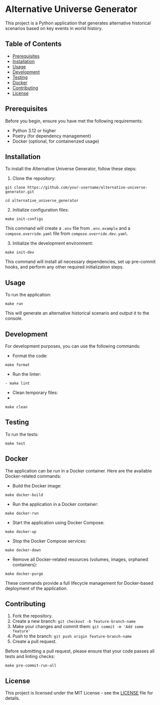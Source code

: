 # Alternative Universe Generator

This project is a Python application that generates alternative historical scenarios based on key events in world history.

## Table of Contents

- [Prerequisites](#prerequisites)
- [Installation](#installation)
- [Usage](#usage)
- [Development](#development)
- [Testing](#testing)
- [Docker](#docker)
- [Contributing](#contributing)
- [License](#license)

## Prerequisites

Before you begin, ensure you have met the following requirements:

- Python 3.12 or higher
- Poetry (for dependency management)
- Docker (optional, for containerized usage)

## Installation

To install the Alternative Universe Generator, follow these steps:

1. Clone the repository:

```
git clone https://github.com/your-username/alternative-universe-generator.git
```

```
cd alternative_universe_generator
```

2. Initialize configuration files:

```
make init-configs
```

This command will create a `.env` file from `.env.example` and a `compose.override.yaml` file from `compose.override.dev.yaml`.


3. Initialize the development environment:

```
make init-dev
```

This command will install all necessary dependencies, set up pre-commit hooks, and perform any other required initialization steps.

## Usage

To run the application:

```
make run
```

This will generate an alternative historical scenario and output it to the console.

## Development

For development purposes, you can use the following commands:

- Format the code:

```
make format
```

- Run the linter:

```
- make lint
```

- Clean temporary files:
-
```
make clean
```

## Testing

To run the tests:
```
make test
```

## Docker

The application can be run in a Docker container. Here are the available Docker-related commands:

- Build the Docker image:

```
make docker-build
```

- Run the application in a Docker container:

```
make docker-run
```

- Start the application using Docker Compose:

```
make docker-up
```

- Stop the Docker Compose services:

```
make docker-down
```

- Remove all Docker-related resources (volumes, images, orphaned containers):

```
make docker-purge

```

These commands provide a full lifecycle management for Docker-based deployment of the application.

## Contributing

1. Fork the repository.
2. Create a new branch: `git checkout -b feature-branch-name`
3. Make your changes and commit them: `git commit -m 'Add some feature'`
4. Push to the branch: `git push origin feature-branch-name`
5. Create a pull request.

Before submitting a pull request, please ensure that your code passes all tests and linting checks:

```
make pre-commit-run-all
```

## License

This project is licensed under the MIT License - see the [LICENSE](LICENSE) file for details.

